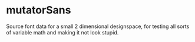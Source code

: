 # mutatorSans
Source font data for a small 2 dimensional designspace, for testing all sorts of variable math and making it not look stupid.
